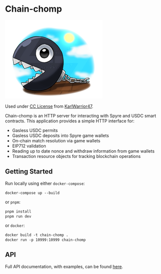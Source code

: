 # Chain-chomp

![Chomp](chomp.png)

Used under [CC License](https://creativecommons.org/licenses/by-nc-nd/3.0/) from [KarlWarrior47](https://www.deviantart.com/karlwarrior47/art/Just-a-chain-chomp-940153554).

Chain-chomp is an HTTP server for interacting with Spyre and USDC smart contracts. This application provides a simple HTTP interface for:

- Gasless USDC permits
- Gasless USDC deposits into Spyre game wallets
- On-chain match resolution via game wallets
- EIP712 validation
- Reading up to date nonce and withdraw information from game wallets
- Transaction resource objects for tracking blockchain operations

## Getting Started

Run locally using either `docker-compose`:

```
docker-compose up --build
```

or `pnpm`:

```
pnpm install
pnpm run dev
```

or `docker`:

```
docker build -t chain-chomp .
docker run -p 10999:10999 chain-chomp
```

## API

Full API documentation, with examples, can be found [here](https://documenter.getpostman.com/view/30699952/2sA3JDiksB).
